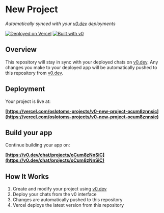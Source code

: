 # New Project

*Automatically synced with your [v0.dev](https://v0.dev) deployments*

[![Deployed on Vercel](https://img.shields.io/badge/Deployed%20on-Vercel-black?style=for-the-badge&logo=vercel)](https://vercel.com/oslotoms-projects/v0-new-project-ocum8znnsic)
[![Built with v0](https://img.shields.io/badge/Built%20with-v0.dev-black?style=for-the-badge)](https://v0.dev/chat/projects/oCum8zNnSiC)

## Overview

This repository will stay in sync with your deployed chats on [v0.dev](https://v0.dev).
Any changes you make to your deployed app will be automatically pushed to this repository from [v0.dev](https://v0.dev).

## Deployment

Your project is live at:

**[https://vercel.com/oslotoms-projects/v0-new-project-ocum8znnsic](https://vercel.com/oslotoms-projects/v0-new-project-ocum8znnsic)**

## Build your app

Continue building your app on:

**[https://v0.dev/chat/projects/oCum8zNnSiC](https://v0.dev/chat/projects/oCum8zNnSiC)**

## How It Works

1. Create and modify your project using [v0.dev](https://v0.dev)
2. Deploy your chats from the v0 interface
3. Changes are automatically pushed to this repository
4. Vercel deploys the latest version from this repository